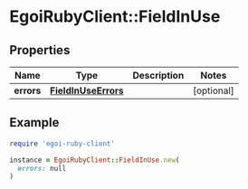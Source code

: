 # EgoiRubyClient::FieldInUse

## Properties

| Name | Type | Description | Notes |
| ---- | ---- | ----------- | ----- |
| **errors** | [**FieldInUseErrors**](FieldInUseErrors.md) |  | [optional] |

## Example

```ruby
require 'egoi-ruby-client'

instance = EgoiRubyClient::FieldInUse.new(
  errors: null
)
```

